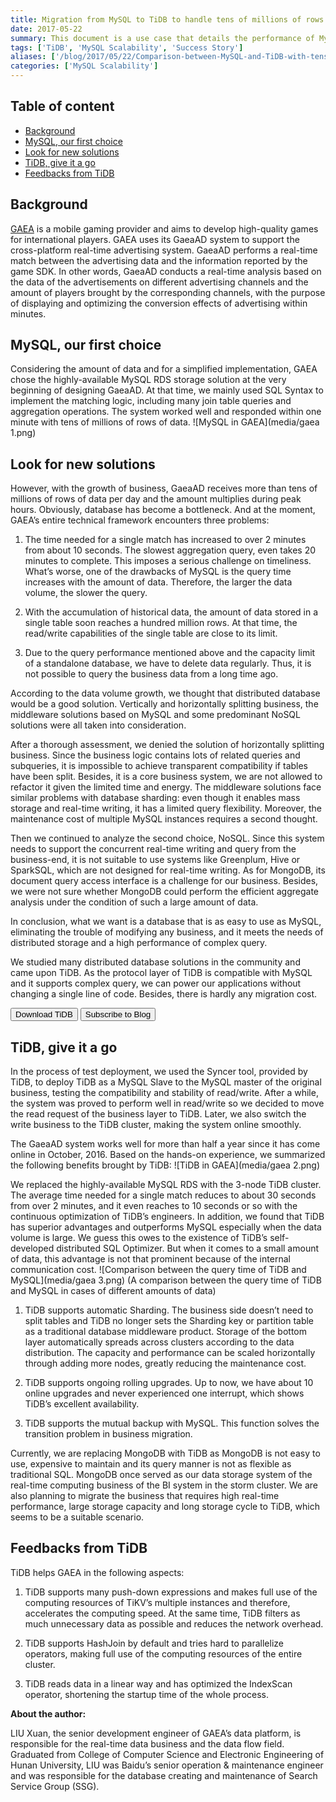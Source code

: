 ```yaml
---
title: Migration from MySQL to TiDB to handle tens of millions of rows of data per day
date: 2017-05-22
summary: This document is a use case that details the performance of MySQL and TiDB with tens of millions of rows of data per day.
tags: ['TiDB', 'MySQL Scalability', 'Success Story']
aliases: ['/blog/2017/05/22/Comparison-between-MySQL-and-TiDB-with-tens-of-millions-of-data-per-day/', '/blog/2017/05/22/comparison-between-mysql-and-tidb-with-tens-of-millions-of-data-per-day/']
categories: ['MySQL Scalability']
---
```


## Table of content

+ [Background](#background)
+ [MySQL, our first choice](#mysql-our-first-choice)
+ [Look for new solutions](#look-for-new-solutions)
+ [TiDB, give it a go](#tidb-give-it-a-go)
+ [Feedbacks from TiDB](#feedbacks-from-tidb)

## Background

[GAEA](http://www.gaea.com/en/) is a mobile gaming provider and aims to develop high-quality games for international players. GAEA uses its GaeaAD system to support the cross-platform real-time advertising system. GaeaAD performs a real-time match between the advertising data and the information reported by the game SDK. In other words, GaeaAD conducts a real-time analysis based on the data of the advertisements on different advertising channels and the amount of players brought by the corresponding channels, with the purpose of displaying and optimizing the conversion effects of advertising within minutes.

## MySQL, our first choice

Considering the amount of data and for a simplified implementation, GAEA chose the highly-available MySQL RDS storage solution at the very beginning of designing GaeaAD. At that time, we mainly used SQL Syntax to implement the matching logic, including many join table queries and aggregation operations. The system worked well and responded within one minute with tens of millions of rows of data.
![MySQL in GAEA](media/gaea 1.png)

## Look for new solutions

However, with the growth of business, GaeaAD receives more than tens of millions of rows of data per day and the amount multiplies during peak hours. Obviously, database has become a bottleneck. And at the moment, GAEA’s entire technical framework encounters three problems:

1. The time needed for a single match has increased to over 2 minutes from about 10 seconds. The slowest aggregation query, even takes 20 minutes to complete. This imposes a serious challenge on timeliness. What’s worse, one of the drawbacks of MySQL is the query time increases with the amount of data. Therefore, the larger the data volume, the slower the query.

2. With the accumulation of historical data, the amount of data stored in a single table soon reaches a hundred million rows. At that time, the read/write capabilities of the single table are close to its limit.

3. Due to the query performance mentioned above and the capacity limit of a standalone database, we have to delete data regularly. Thus, it is not possible to query the business data from a long time ago.

According to the data volume growth, we thought that distributed database would be a good solution. Vertically and horizontally splitting business, the middleware solutions based on MySQL and some predominant NoSQL solutions were all taken into consideration.

After a thorough assessment, we denied the solution of horizontally splitting business. Since the business logic contains lots of related queries and subqueries, it is impossible to achieve transparent compatibility if tables have been split. Besides, it is a core business system, we are not allowed to refactor it given the limited time and energy. The middleware solutions face similar problems with database sharding: even though it enables mass storage and real-time writing, it has a limited query flexibility. Moreover, the maintenance cost of multiple MySQL instances requires a second thought.

Then we continued to analyze the second choice, NoSQL. Since this system needs to support the concurrent real-time writing and query from the business-end, it is not suitable to use systems like Greenplum, Hive or SparkSQL, which are not designed for real-time writing. As for MongoDB, its document query access interface is a challenge for our business. Besides, we were not sure whether MongoDB could perform the efficient aggregate analysis under the condition of such a large amount of data.

In conclusion, what we want is a database that is as easy to use as MySQL, eliminating the trouble of modifying any business, and it meets the needs of distributed storage and a high performance of complex query.

We studied many distributed database solutions in the community and came upon TiDB. As the protocol layer of TiDB is compatible with MySQL and it supports complex query, we can power our applications without changing a single line of code. Besides, there is hardly any migration cost.

<div class="trackable-btns">
    <a href="/download" onclick="trackViews('Migration from MySQL to TiDB to handle tens of millions of rows of data per day', 'download-tidb-btn-middle')"><button>Download TiDB</button></a>
    <a href="https://share.hsforms.com/1e2W03wLJQQKPd1d9rCbj_Q2npzm" onclick="trackViews('Migration from MySQL to TiDB to handle tens of millions of rows of data per day', 'subscribe-blog-btn-middle')"><button>Subscribe to Blog</button></a>
</div>

## TiDB, give it a go

In the process of test deployment, we used the Syncer tool, provided by TiDB, to deploy TiDB as a MySQL Slave to the MySQL master of the original business, testing the compatibility and stability of read/write. After a while, the system was proved to perform well in read/write so we decided to move the read request of the business layer to TiDB. Later, we also switch the write business to the TiDB cluster, making the system online smoothly.

The GaeaAD system works well for more than half a year since it has come online in October, 2016. Based on the hands-on experience, we summarized the following benefits brought by TiDB:
![TiDB in GAEA](media/gaea 2.png)

We replaced the highly-available MySQL RDS with the 3-node TiDB cluster. The average time needed for a single match reduces to about 30 seconds from over 2 minutes, and it even reaches to 10 seconds or so with the continuous optimization of TiDB’s engineers. In addition, we found that TiDB has superior advantages and outperforms MySQL especially when the data volume is large. We guess this owes to the existence of TiDB’s self-developed distributed SQL Optimizer. But when it comes to a small amount of data, this advantage is not that prominent because of the internal communication cost.
![Comparison between the query time of TiDB and MySQL](media/gaea 3.png)
(A comparison between the query time of TiDB and MySQL in cases of different amounts of data)

1. TiDB supports automatic Sharding. The business side doesn’t need to split tables and TiDB no longer sets the Sharding key or partition table as a traditional database middleware product. Storage of the bottom layer automatically spreads across clusters according to the data distribution. The capacity and performance can be scaled horizontally through adding more nodes, greatly reducing the maintenance cost.

2. TiDB supports ongoing rolling upgrades. Up to now, we have about 10 online upgrades and never experienced one interrupt, which shows TiDB’s excellent availability.

3. TiDB supports the mutual backup with MySQL. This function solves the transition problem in business migration.

Currently, we are replacing MongoDB with TiDB as MongoDB is not easy to use, expensive to maintain and its query manner is not as flexible as traditional SQL. MongoDB once served as our data storage system of the real-time computing business of the BI system in the storm cluster. We are also planning to migrate the business that requires high real-time performance, large storage capacity and long storage cycle to TiDB, which seems to be a suitable scenario.

## Feedbacks from TiDB

TiDB helps GAEA in the following aspects:
1. TiDB supports many push-down expressions and makes full use of the computing resources of TiKV’s multiple instances and therefore, accelerates the computing speed. At the same time, TiDB filters as much unnecessary data as possible and reduces the network overhead.

2. TiDB supports HashJoin by default and tries hard to parallelize operators, making full use of the computing resources of the entire cluster.

3. TiDB reads data in a linear way and has optimized the IndexScan operator, shortening the startup time of the whole process.

**About the author:**

LIU Xuan, the senior development engineer of GAEA’s data platform, is responsible for the real-time data business and the data flow field. Graduated from College of Computer Science and Electronic Engineering of Hunan University, LIU was Baidu’s senior operation & maintenance engineer and was responsible for the database creating and maintenance of Search Service Group (SSG).
